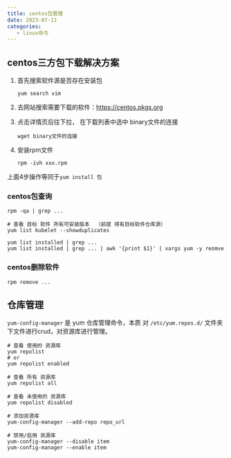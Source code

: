 ```yaml
---
title: centos包管理
date: 2023-07-11
categories:
   - linux命令
---
```



## centos三方包下载解决方案

1. 首先搜索软件源是否存在安装包

   ```shell
   yum search vim 
   ```



2. 去网站搜索需要下载的软件：https://centos.pkgs.org

3. 点击详情页后往下拉， 在下载列表中选中 binary文件的连接

   ```shell
   wget binary文件的连接
   ```

4. 安装rpm文件

   ```shell
   rpm -ivh xxx.rpm
   ```

上面4步操作等同于`yum install 包`



### centos包查询

```shell
rpm -qa | grep ...

# 查看 目标 软件 所有可安装版本  （前提 得有目标软件仓库源）
yum list kubelet --showduplicates

yum list installed | grep ...
yum list installed | grep ... | awk '{print $1}' | xargs yum -y reomve 
```



### centos删除软件

```shell
rpm remove ...
```

## 仓库管理

`yum-config-manager` 是 yum 仓库管理命令，本质 对 `/etc/yum.repos.d/` 文件夹下文件进行crud，对资源库进行管理。

```shell
# 查看 使用的 资源库
yum repolist 
# or
yum repolist enabled

# 查看 所有 资源库
yum repolist all

# 查看 未使用的 资源库
yum repolist disabled

# 添加资源库
yum-config-manager --add-repo repo_url

# 禁用/启用 资源库
yum-config-manager --disable item
yum-config-manager --enable item

```
